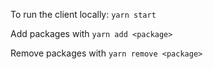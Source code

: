 To run the client locally: `yarn start`

Add packages with `yarn add <package>`

Remove packages with `yarn remove <package>`